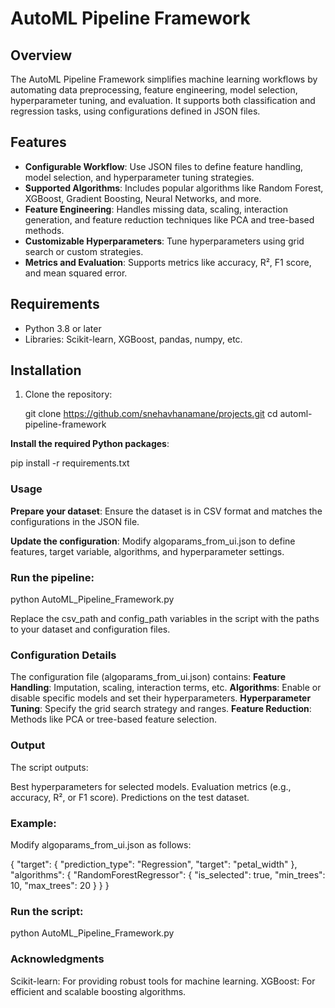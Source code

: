 # AutoML Pipeline Framework

## Overview

The AutoML Pipeline Framework simplifies machine learning workflows by automating data preprocessing, feature engineering, model selection, hyperparameter tuning, and evaluation. It supports both classification and regression tasks, using configurations defined in JSON files.

## Features

- **Configurable Workflow**: Use JSON files to define feature handling, model selection, and hyperparameter tuning strategies.
- **Supported Algorithms**: Includes popular algorithms like Random Forest, XGBoost, Gradient Boosting, Neural Networks, and more.
- **Feature Engineering**: Handles missing data, scaling, interaction generation, and feature reduction techniques like PCA and tree-based methods.
- **Customizable Hyperparameters**: Tune hyperparameters using grid search or custom strategies.
- **Metrics and Evaluation**: Supports metrics like accuracy, R², F1 score, and mean squared error.

## Requirements

- Python 3.8 or later
- Libraries: Scikit-learn, XGBoost, pandas, numpy, etc.

## Installation

1. Clone the repository:
   
   git clone https://github.com/snehavhanamane/projects.git 
   cd automl-pipeline-framework


**Install the required Python packages**:

pip install -r requirements.txt

### Usage

**Prepare your dataset**: Ensure the dataset is in CSV format and matches the configurations in the JSON file.

**Update the configuration**: Modify algoparams_from_ui.json to define features, target variable, algorithms, and hyperparameter settings.

### Run the pipeline:

python AutoML_Pipeline_Framework.py

Replace the csv_path and config_path variables in the script with the paths to your dataset and configuration files.

### Configuration Details

The configuration file (algoparams_from_ui.json) contains:
**Feature Handling**: Imputation, scaling, interaction terms, etc.
**Algorithms**: Enable or disable specific models and set their hyperparameters.
**Hyperparameter Tuning**: Specify the grid search strategy and ranges.
**Feature Reduction**: Methods like PCA or tree-based feature selection.

### Output

The script outputs:

Best hyperparameters for selected models.
Evaluation metrics (e.g., accuracy, R², or F1 score).
Predictions on the test dataset.

### Example:

Modify algoparams_from_ui.json as follows:

{
  "target": {
    "prediction_type": "Regression",
    "target": "petal_width"
  },
  "algorithms": {
    "RandomForestRegressor": {
      "is_selected": true,
      "min_trees": 10,
      "max_trees": 20
    }
  }
}

### Run the script:

python AutoML_Pipeline_Framework.py

### Acknowledgments

Scikit-learn: For providing robust tools for machine learning.
XGBoost: For efficient and scalable boosting algorithms.
